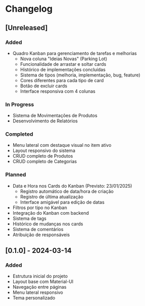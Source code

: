 # Changelog

## [Unreleased]

### Added
- Quadro Kanban para gerenciamento de tarefas e melhorias
  - Nova coluna "Ideias Novas" (Parking Lot)
  - Funcionalidade de arrastar e soltar cards
  - Histórico de implementações concluídas
  - Sistema de tipos (melhoria, implementação, bug, feature)
  - Cores diferentes para cada tipo de card
  - Botão de excluir cards
  - Interface responsiva com 4 colunas

### In Progress
- Sistema de Movimentações de Produtos
- Desenvolvimento de Relatórios

### Completed
- Menu lateral com destaque visual no item ativo
- Layout responsivo do sistema
- CRUD completo de Produtos
- CRUD completo de Categorias

### Planned
- Data e Hora nos Cards do Kanban (Previsto: 23/01/2025)
  - Registro automático de data/hora de criação
  - Registro de última atualização
  - Interface amigável para edição de datas
- Filtros por tipo no Kanban
- Integração do Kanban com backend
- Sistema de tags
- Histórico de mudanças nos cards
- Sistema de comentários
- Atribuição de responsáveis

## [0.1.0] - 2024-03-14

### Added
- Estrutura inicial do projeto
- Layout base com Material-UI
- Navegação entre páginas
- Menu lateral responsivo
- Tema personalizado 